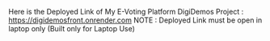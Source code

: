 Here is the Deployed Link of My E-Voting Platform DigiDemos Project : https://digidemosfront.onrender.com
NOTE : Deployed Link must be open in laptop only (Built only for Laptop Use)
